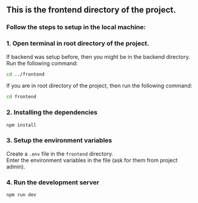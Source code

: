 ## This is the frontend directory of the project.  

### Follow the steps to setup in the local machine:  

### 1. Open terminal in root directory of the project.  

If backend was setup before, then you might be in the backend directory.  
Run the following command:
```bash
cd ../frontend
```

If you are in root directory of the project, then run the following command:
```bash
cd frontend
```
 
### 2. Installing the dependencies
```bash
npm install
```

### 3. Setup the environment variables
Create a `.env` file in the `frontend` directory.  
Enter the environment variables in the file (ask for them from project admin).

### 4. Run the development server
```bash
npm run dev
```

